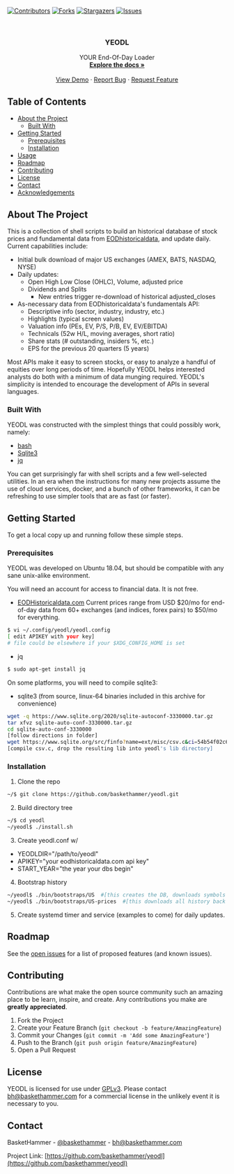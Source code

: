 <!--
*** Thanks for checking out this README Template. If you have a suggestion that would
*** make this better, please fork the repo and create a pull request or simply open
*** an issue with the tag "enhancement".
*** Thanks again! Now go create something AMAZING! :D
***
***
***
*** To avoid retyping too much info. Do a search and replace for the following:
*** github_username, repo_name, twitter_handle, email
-->





<!-- PROJECT SHIELDS -->
<!--
*** I'm using markdown "reference style" links for readability.
*** Reference links are enclosed in brackets [ ] instead of parentheses ( ).
*** See the bottom of this document for the declaration of the reference variables
*** for contributors-url, forks-url, etc. This is an optional, concise syntax you may use.
*** https://www.markdownguide.org/basic-syntax/#reference-style-links
-->
[![Contributors][contributors-shield]][contributors-url]
[![Forks][forks-shield]][forks-url]
[![Stargazers][stars-shield]][stars-url]
[![Issues][issues-shield]][issues-url]
<!--[![MIT License][license-shield]][license-url]
[![LinkedIn][linkedin-shield]][linkedin-url]
-->



<!-- PROJECT LOGO -->
<br />
<p align="center">
  <a href="https://github.com/baskethammer/yeodl">
    <!--img src="images/logo.png" alt="Logo" width="80" height="80"-->
  </a>

  <h3 align="center">YEODL</h3>

  <p align="center">
    YOUR End-Of-Day Loader
    <br />
    <a href="https://github.com/baskethammer/yeodl"><strong>Explore the docs »</strong></a>
    <br />
    <br />
    <a href="https://github.com/baskethammer/yeodl">View Demo</a>
    ·
    <a href="https://github.com/baskethammer/yeodl/issues">Report Bug</a>
    ·
    <a href="https://github.com/baskethammer/yeodl/issues">Request Feature</a>
  </p>
</p>



<!-- TABLE OF CONTENTS -->
## Table of Contents

* [About the Project](#about-the-project)
  * [Built With](#built-with)
* [Getting Started](#getting-started)
  * [Prerequisites](#prerequisites)
  * [Installation](#installation)
* [Usage](#usage)
* [Roadmap](#roadmap)
* [Contributing](#contributing)
* [License](#license)
* [Contact](#contact)
* [Acknowledgements](#acknowledgements)



<!-- ABOUT THE PROJECT -->
## About The Project

This is a collection of shell scripts to build an historical
database of stock prices and fundamental data from
[EODhistoricaldata](https://www.eodhistoricaldata.com), and update
daily. Current capabilities include:

* Initial bulk download of major US exchanges (AMEX, BATS, NASDAQ, NYSE)
* Daily updates:
  * Open High Low Close (OHLC), Volume, adjusted price
  * Dividends and Splits
	* New entries trigger re-download of historical adjusted_closes
* As-necessary data from EODhistoricaldata's fundamentals API:
  * Descriptive info (sector, industry, industry, etc.)
  * Highlights (typical screen values)
  * Valuation info (PEs, EV, P/S, P/B, EV, EV/EBITDA)
  * Technicals (52w H/L, moving averages, short ratio)
  * Share stats (# outstanding, insiders %, etc.)
  * EPS for the previous 20 quarters (5 years)


Most APIs make it easy to screen stocks, or easy to analyze a handful of equities over long periods of time. Hopefully
YEODL helps interested analysts do both with a minimum of data munging
required. YEODL's simplicity is intended to encourage the development
of APIs in several languages.


### Built With

YEODL was constructed with the simplest things that could 
possibly work, namely:

* [bash](https://www.gnu.org/software/bash/)
* [Sqlite3](https://www.sqlite.org/index.html)
* [jq](https://stedolan.github.io/jq/)

You can get surprisingly far with shell scripts and a few
well-selected utilities.  In an era when the instructions for many new
projects assume the use of cloud services, docker, and a bunch of
other frameworks, it can be refreshing to use simpler tools that are
as fast (or faster).

<!-- GETTING STARTED -->
## Getting Started

To get a local copy up and running follow these simple steps.

### Prerequisites

YEODL was developed on Ubuntu 18.04, but should be compatible with any
sane unix-alike environment.

You will need an account for access to financial data. It is not free.

* [EODHistoricaldata.com](https://www.eodhistoricaldata.com) Current
  prices range from USD $20/mo for end-of-day data from 60+
  exchanges (and indices, forex pairs) to $50/mo for everything.
```sh
$ vi ~/.config/yeodl/yeodl.config
[ edit APIKEY with your key]
# file could be elsewhere if your $XDG_CONFIG_HOME is set
```

* jq
```sh
$ sudo apt-get install jq
```
On some platforms, you will need to compile sqlite3:

* sqlite3 (from source, linux-64 binaries included in this archive for convenience)
```sh
wget -q https://www.sqlite.org/2020/sqlite-autoconf-3330000.tar.gz
tar xfvz sqlite-auto-conf-3330000.tar.gz
cd sqlite-auto-conf-3330000
[follow directions in folder]
wget https://www.sqlite.org/src/finfo?name=ext/misc/csv.c&ci=54b54f02c66c5aea&m=53b3338d4fa812ed
[compile csv.c, drop the resulting lib into yeodl's lib directory]
```


### Installation

1. Clone the repo
```sh
~/$ git clone https://github.com/baskethammer/yeodl.git
```
2. Build directory tree
```sh
~/$ cd yeodl
~/yeodl$ ./install.sh
```
3. Create yeodl.conf w/ 
* YEODLDIR="/path/to/yeodl"
* APIKEY="your eodhistoricaldata.com api key"
* START_YEAR="the year your dbs begin"

4. Bootstrap history
```sh
~/yeodl$ ./bin/bootstraps/US  #[this creates the DB, downloads symbols for AMEX, BATS, NASDAQ, NYSE]
~/yeodl$ ./bin/bootstraps/US-prices  #[this downloads all history back to start_year for each symbol, loads into db]
```
5. Create systemd timer and service (examples to come) for daily updates.


<!-- ROADMAP -->
## Roadmap

See the [open issues](https://github.com/baskethammer/yeodl/issues) for a list of proposed features (and known issues).



<!-- CONTRIBUTING -->
## Contributing

Contributions are what make the open source community such an amazing place to be learn, inspire, and create. Any contributions you make are **greatly appreciated**.

1. Fork the Project
2. Create your Feature Branch (`git checkout -b feature/AmazingFeature`)
3. Commit your Changes (`git commit -m 'Add some AmazingFeature'`)
4. Push to the Branch (`git push origin feature/AmazingFeature`)
5. Open a Pull Request



<!-- LICENSE -->
## License
YEODL is licensed for use under
[GPLv3](https://github.com/nevir/readable-licenses/blob/master/markdown/GPLv3-LICENSE.md). Please
contact bh@baskethammer.com for a commercial license in the unlikely
event it is necessary to you.
<!-- CONTACT -->
## Contact

BasketHammer - [@baskethammer](https://twitter.com/baskethammer) - bh@baskethammer.com

Project Link: [https://github.com/baskethammer/yeodl](https://github.com/baskethammer/yeodl)



<!-- ACKNOWLEDGEMENTS -->

<!-- MARKDOWN LINKS & IMAGES -->
<!-- https://www.markdownguide.org/basic-syntax/#reference-style-links -->
[contributors-shield]: https://img.shields.io/github/contributors/baskethammer/yeodl.svg?style=flat-square
[contributors-url]: https://github.com/baskethammer/yeodl/graphs/contributors
[forks-shield]: https://img.shields.io/github/forks/baskethammer/yeodl.svg?style=flat-square
[forks-url]: https://github.com/baskethammer/yeodl/network/members
[stars-shield]: https://img.shields.io/github/stars/baskethammer/yeodl.svg?style=flat-square
[stars-url]: https://github.com/baskethammer/yeodl/stargazers
[issues-shield]: https://img.shields.io/github/issues/baskethammer/yeodl.svg?style=flat-square
[issues-url]: https://github.com/baskethammer/yeodl/issues
[license-shield]: https://img.shields.io/github/license/baskethammer/yeodl.svg?style=flat-square
[license-url]: https://github.com/baskethammer/yeodl/blob/master/LICENSE.txt
[product-screenshot]: images/screenshot.png
	
